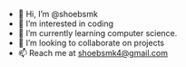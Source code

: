 - 👋 Hi, I’m @shoebsmk
- 👀 I’m interested in coding
- 🌱 I’m currently learning computer science.
- 💞️ I’m looking to collaborate on projects
- 📫 Reach me at shoebsmk4@gmail.com

<!---
shoebsmk/shoebsmk is a ✨ special ✨ repository because its `README.md` (this file) appears on your GitHub profile.
You can click the Preview link to take a look at your changes.
--->
